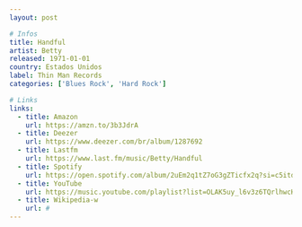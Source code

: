 ```yaml
---
layout: post

# Infos
title: Handful
artist: Betty
released: 1971-01-01
country: Estados Unidos
label: Thin Man Records
categories: ['Blues Rock', 'Hard Rock']

# Links
links:
  - title: Amazon
    url: https://amzn.to/3b3JdrA
  - title: Deezer
    url: https://www.deezer.com/br/album/1287692
  - title: Lastfm
    url: https://www.last.fm/music/Betty/Handful
  - title: Spotify
    url: https://open.spotify.com/album/2uEm2q1tZ7oG3gZTicfx2q?si=c5itdnWPRK2iVa4zC4MX-A
  - title: YouTube
    url: https://music.youtube.com/playlist?list=OLAK5uy_l6v3z6TQrlhwcHXooMCYMM1EMkQ5yVEkQ
  - title: Wikipedia-w
    url: #
---
```

